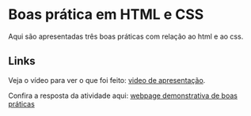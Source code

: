 # Boas prática em HTML e CSS
Aqui são apresentadas três boas práticas com relação ao html e ao css.

## Links

Veja o vídeo para ver o que foi feito:
[video de apresentação](https://youtu.be/P0e0cviqQvE).

Confira a resposta da atividade aqui:
[webpage demonstrativa de boas práticas](https://keyhamilton.github.io/boas_praticas/)
